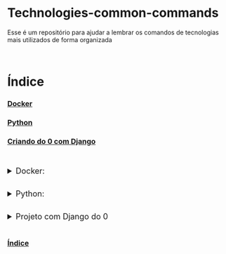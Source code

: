 # Technologies-common-commands

Esse é um repositório para ajudar a lembrar os comandos de tecnologias mais utilizados de forma organizada

<br>

<a id="indice"></a>

# Índice

### [Docker](#Docker)

### [Python](#Python)

### [Criando do 0 com Django](#projetoDjango1)

<br>

<a id="Docker"></a>

<details>
    <summary style="font-size: 18px">Docker:</summary>

### Listar todos os containers ativos

<code>docker ps</code>

<hr/>

### Listar todos os containers (ativos e inativos)

<code>docker ps -a</code>

Imagens são uma receita para um container

<hr/>

### Listar todas as imagens

<code>docker images</code>

<hr/>

### Listar todos os containers ativos forma 2

<code>docker container ls</code>

<hr/>

### Listar todos os containers (ativos e inativos)

<code>docker container ls -a</code>

<hr/>

### Lista somente os ids de todos os containers ativos e inativos

<code>docker container ls -aq</code>

<hr/>

### Remover container (pode ser por id ou name)

<code>docker container rm dd8 1b0</code>

<hr/>

### Remover todos os containers

<code>docker container rm $(docker container ls -aq)</code>

<hr/>

### Listar somente o id de todas as imagens

<code>docker images -aq</code>

<hr/>

### Remover todas as imagens

<code>docker container rm $(docker images -aq)</code>

<hr/>

### Criar imagem a partir do dockerhub

<code>docker pull postgres</code>

<hr/>

### Criar e executar um container de postgres

<code>docker run --name t11-postgres -e POSTGRES_USER=chan -e POSTGRES_PASSWORD=1234 -d -p 5433:5432 postgres</code>

<hr/>

### Entra no bash de um container ativo

<code>docker exec -it id_do_container bash</code>

<hr/>

### Se conectar ao postgres do container usando o postgres de fora (sua máquina local)

<code>psql -h localhost -p 5433 -d nome_do_banco -U chan --password</code>

<hr/>

### Criar image apartir de um dockerfile

<code>docker build -t image_name .</code>

<hr/>

</details>

<br>

<a id="Python"></a>

<details>
    <summary style="font-size: 18px">Python:</summary>

## Verifica a versão do Python instalada

<code>python --version</code>

<hr/>

## Instala avaliador de más praticas

<code>pip install pycodestyle</code>

<hr/>

## Instala o pacote <nome_do_pacote>

<code>pip install nome-do-pacote</code>

<hr/>

## Desinstala o pacote <nome_do_pacote>

<code>pip uninstall -y nome-do-pacote</code>

<hr/>

## Lista todos os pacotes instalados no ambiente

<code>pip list</code>

<hr/>

## Mostra a versão de todos os pacotes instalados no ambiente

<code>pip freeze</code>

<hr/>

## Cria o ambiente virtual no diretório

<code>python -m venv venv</code>

<hr/>

## Ativa o ambiente virtual no diretório

<code>venv/bin/activate</code> (Linux)

<code>venv/Scripts/activate</code> (Windows)

<hr/>

## Desativar o ambiente virtual no diretório

<code>deactivate</code>

<hr/>

## Criar o arquivo Requirements.txt

<code>pip freeze > requirements.txt</code>

<hr/>

## Instala os pacotes do arquivo Requirements.txt

<code>pip install -r requirements.txt</code>

<hr/>

## Lê os apps e transforma em migrations

<code>python manage.py makemigrations</code>

<hr/>

## Executa a migration para o Banco de Dados

<code>python manage.py migrate</code>

<hr/>

## Entra na shell do django do projeto

<code>python manage.py shell</code>

<hr/>

## Instala outra shell de python de melhor visual e sugestoes

<code>pip install ipython</code>

<hr/>

## Roda o servidor da aplicação

<code>python manage.py runserver</code>

<hr/>

## Instala o bug tracer IPDB

<code>pip install ipdb</code>

<hr/>

## Instala o motor engine para linkar o postgres à aplicação

<code>pip install psycopg2-binary</code>

<hr/>

## Instala o dotenv para puxar as variaveis de ambiente para a aplicação

<code>pip install python-dotenv</code>

<hr/>

<br/>

## Instala o drf-spectacular para criação da documentação da aplicação

<code>pip install drf-spectacular</code>

<hr/>

## Cria o projeto em Django

<code>django-admin startproject nome-do-projeto .</code>

<hr/>

## Cria app no projeto em Django

<code>python manage.py startapp nome-do-apps</code>

<hr/>

## Conectar ao postgreSQL

<code>psql -U nome-do-banco</code>

<hr/>

## Cria Super User na shell do projeto

<code>./manage.py createsuperuser</code>

<hr/>
</details>

<br>

<a id="projetoDjango1"></a>

<details>
    <summary style="font-size: 18px">Projeto com Django do 0</summary>
<br>

### Passo a passo para criar do zero

<code>1) Clone o repositório forkado para sua máquina local;</code>
<br>
<code>1) Entre nele;</code><br>
<code>2) Crie seu ambiente virtual; (python -m venv venv)</code><br>
<code>3) Ative o ambiente virtual; (source venv/scripts/activate)</code><br>
<code>4) Instale os pacotes referentes ao Django Rest Framework;</code><br>
<code>5) Crie um arquivo requirements.txt com as dependencias do projeto;</code><br>
<code>6) Crie um arquivo .gitignore e ignore os arquivos necessários;</code><br>
<code>7) Crie o projeto principal (django-admin startproject nome do projeto .)</code><br>
<code>8) Entre no urls.py do projeto e coloque o include no import do url</code><br>
<code>9) Entre no settings.py e faça as alterações devidas nos apps</code><br>
<code>10) Customize a Model de user</code><br>
<code>11) Instale a model customizada nos apps de settings.py</code><br>
<code>12) Rode a primeira migration</code><br>
<code>13) Faça a serializer de user</code>

<hr/>
</details>
<br/>

### [Índice](#indice)
